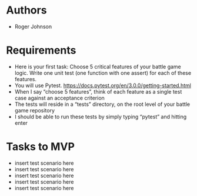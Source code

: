 # Authors
- Roger Johnson

# Requirements
- Here is your first task: Choose 5 critical features of your battle game logic. Write one unit test (one function with one assert) for each of these features. 
- You will use Pytest. https://docs.pytest.org/en/3.0.0/getting-started.html
- When I say “choose 5 features”, think of each feature as a single test case against an acceptance criterion
- The tests will reside in a “tests” directory, on the root level of your battle game repository
- I should be able to run these tests by simply typing “pytest” and hitting enter


# Tasks to MVP 
- insert test scenario here
- insert test scenario here
- insert test scenario here
- insert test scenario here
- insert test scenario here



